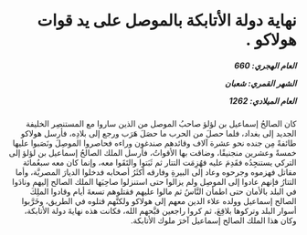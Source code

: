 <h1 dir="rtl">نهاية دولة الأتابكة بالموصل على يد قوات هولاكو .</h1>

<h5 dir="rtl">العام الهجري:  660

الشهر القمري: شعبان

العام الميلادي: 1262</h5>

<p dir="rtl">كان الصالحُ إسماعيل بن لؤلؤ صاحبُ الموصل من الذين ساروا مع المستنصِر الخليفة الجديد إلى بغداد، فلما حصلَ من الحرب ما حصَلَ هَرَب ورجع إلى بلادِه، فأرسل هولاكو طائفةً مِن جنده نحو عشرة آلاف وقائدهم صندغون وراءه فحاصروا الموصِلَ ونَصَبوا عليها خمسةً وعشرين منجنيقًا، وضاقت بها الأقواتُ، فأرسل الملك الصالحُ إسماعيل بن لؤلؤ إلى التركي يستنجِدُه فقَدِمَ عليه فهُزِمَت التتار ثم ثَبَتوا والتَقَوا معه، وإنما كان معه سبعُمائة مقاتل فهزموه وجرحوه وعاد إلى البيرةِ وفارقه أكثَرُ أصحابه فدخلوا الديارَ المصريَّة، وأما التتارُ فإنهم عادوا إلى الموصِل ولم يزالوا حتى استنزلوا صاحِبَها الملك الصالح إليهم ونادَوا في البلد بالأمان حتى اطمأن النَّاسُ ثم مالوا عليهم فقتلوهم تسعةَ أيام وقادوا الملِكَ الصالح إسماعيل وولده علاء الدين معهم إلى هولاكو ولكنَّهم قتلوه في الطريق، وخَرَّبوا أسوار البلد وتركوها بلاقِعَ، ثم كروا راجعين قبَّحهم الله، فكانت هذه نهايةَ دولة الأتابكة، وكان هذا الملك الصالح إسماعيل آخرَ ملوك الأتابكة.</p></br>
